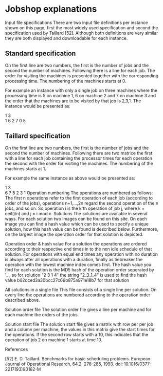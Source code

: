 # Jobshop explanations


Input file specifications
There are two input file definitions per instance shown on this page, first the most widely used specification and second the specification used by Taillard [52]. Although both definitions are very similar they are both displayed and downloadable for each instance.


## Standard specification
On the first line are two numbers, the first is the number of jobs and the second the number of machines. Following there is a line for each job. The order for visiting the machines is presented together with the corresponding processing time. The numbering of the machines starts at 0.

For example an instance with only a single job on three machines where the processing time is 5 on machine 1, 6 on machine 2 and 7 on machine 3 and the order that the machines are to be visited by that job is 2,3,1. The instance would be presented as:

1	3	
1	6	2	7	0	5


## Taillard specification
On the first line are two numbers, the first is the number of jobs and the second the number of machines. Following there are two matrice the first with a line for each job containing the processor times for each operation the second with the order for visiting the machines. The numbering of the machines starts at 1.

For example the same instance as above would be presented as:

1	3	
6	7	5
2	3	1
Operation numbering
The operations are numbered as follows: The first n operations refer to the first operation of each job (according to order of the jobs), operations n+1,...,2n regard the second operation of the n jobs, and so on. So operation i is the k'th operation of job j, where k = ceil(i/n) and j = i mod n.
Solutions
The solutions are available in several ways. For each solution two images can be found on this site. On each image you can find a hash value which can be used to specify a unique solution, how this hash value can be found is described below. Furthermore, on the largest image the operation order for that solution is depicted.

Operation order & hash value
For a solution the operations are ordered according to their respective end times in to the non idle schedule of that solution. For operations with equal end times any operation with no duration is always after all operations with a duration, finally as tiebreaker the operation with the lowest machine index comes first. The hash value you find for each solution is the MD5 hash of the operation order seperated by '_', so for solution "2 3 1 4" the string "2_3_1_4" is used to find the hash value b62dced3a30bcc27c69b875a971e18b7 for that solution

All solutions in a single file
This file consists of a single line per solution. On every line the operations are numbered according to the operation order described above.

Solution order file
The solution order file gives a line per machine and for each machine the orders of the jobs.

Solution start file
The solution start file gives a matrix with row per per job and a column per machine, the values in this matrix give the start times for the operations. If the second row starts with a 10, this indicates that the operation of job 2 on machine 1 starts at time 10.




References


[52] E. D. Taillard. Benchmarks for basic scheduling problems.
European Journal of Operational Research, 64.2: 278-285, 1993.
doi: 10.1016/0377-2217(93)90182-M